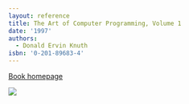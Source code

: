 ```yaml
---
layout: reference
title: The Art of Computer Programming, Volume 1
date: '1997'
authors:
  - Donald Ervin Knuth
isbn: '0-201-89683-4'
---
```

[Book homepage](https://www-cs-faculty.stanford.edu/~knuth/taocp.html#vol1)

![](/media/books/taocp1.jpg)

